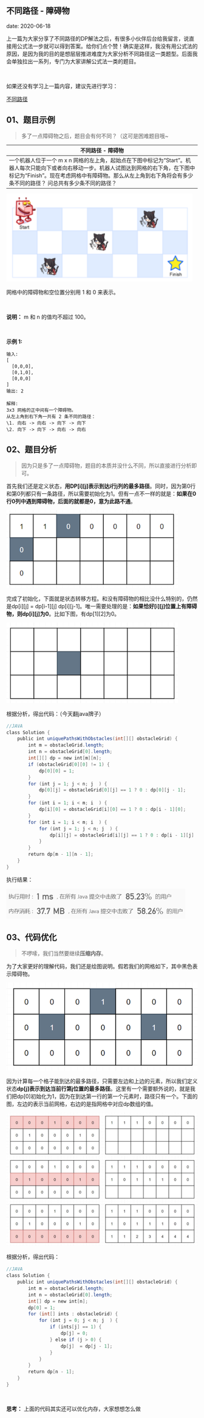  
##	不同路径 - 障碍物
date:	2020-06-18
 

上一篇为大家分享了不同路径的DP解法之后，有很多小伙伴后台给我留言，说直接用公式法一步就可以得到答案。给你们点个赞！确实是这样，我没有用公式法的原因，是因为我的目的是想层层推进难度为大家分析不同路径这一类题型。后面我会单独拉出一系列，专门为大家讲解公式法一类的题目。

<br/>

如果还没有学习上一篇内容，建议先进行学习：

[不同路径](1.99/13.md) 

## 01、题目示例

> 多了一点障碍物之后，题目会有何不同？（这可是困难题目哦~

| 不同路径 - 障碍物                                            |
| ------------------------------------------------------------ |
| 一个机器人位于一个 m x n 网格的左上角，起始点在下图中标记为“Start”。机器人每次只能向下或者向右移动一步。机器人试图达到网格的右下角，在下图中标记为“Finish”。现在考虑网格中有障碍物。那么从左上角到右下角将会有多少条不同的路径？      问总共有多少条不同的路径？ |

<img src="14/1.jpg" alt="PNG" style="zoom: 80%;" />

网格中的障碍物和空位置分别用 1 和 0 来表示。

<br/>

**说明：** m 和 n 的值均不超过 100。

<br/>

**示例 1:**

```
输入:
[
  [0,0,0],
  [0,1,0],
  [0,0,0]
]
输出: 2

解释:
3x3 网格的正中间有一个障碍物。
从左上角到右下角一共有 2 条不同的路径：
\1. 向右 -> 向右 -> 向下 -> 向下
\2. 向下 -> 向下 -> 向右 -> 向右
```

## 02、题目分析

> 因为只是多了一点障碍物，题目的本质并没什么不同，所以直接进行分析即可。

首先我们还是定义状态，**用DP[i][j]表示到达i行j列的最多路径**。同时，因为第0行和第0列都只有一条路径，所以需要初始化为1。但有一点不一样的就是：**如果在0行0列中遇到障碍物，后面的就都是0，意为此路不通**。

<img src="14/2.jpg" alt="PNG" style="zoom: 80%;" />

完成了初始化，下面就是状态转移方程。和没有障碍物的相比没什么特别的，仍然是dp[i][j] = dp[i-1][j]   dp[i][j-1]。唯一需要处理的是：**如果恰好[i][j]位置上有障碍物，则dp[i][j]为0**。比如下图，有dp[1][2]为0。

<img src="14/3.jpg" alt="PNG" style="zoom: 80%;" />

根据分析，得出代码：（今天翻java牌子）

```java
//JAVA 
class Solution { 
    public int uniquePathsWithObstacles(int[][] obstacleGrid) {
        int m = obstacleGrid.length; 
        int n = obstacleGrid[0].length; 
        int[][] dp = new int[m][n]; 
        if (obstacleGrid[0][0] != 1) { 
            dp[0][0] = 1; 
        }
        for (int j = 1; j < n; j  ) {
            dp[0][j] = obstacleGrid[0][j] == 1 ? 0 : dp[0][j - 1];
        }
        for (int i = 1; i < m; i  ) {
            dp[i][0] = obstacleGrid[i][0] == 1 ? 0 : dp[i - 1][0];
        }
        for (int i = 1; i < m; i  ) {
            for (int j = 1; j < n; j  ) {
                dp[i][j] = obstacleGrid[i][j] == 1 ? 0 : dp[i - 1][j]   dp[i][j - 1];
            }
        }
        return dp[m - 1][n - 1];
    }
}
```

执行结果：

<img src="14/4.jpg" alt="PNG" style="zoom: 80%;" />

## 03、代码优化

> 不啰嗦，我们当然要继续**压缩内存**。

为了大家更好的理解代码，我们还是绘图说明。假若我们的网格如下，其中黑色表示障碍物。

<img src="14/5.jpg" alt="PNG" style="zoom: 80%;" />

因为计算每一个格子能到达的最多路径，只需要左边和上边的元素，所以我们定义状态**dp[j]表示到达当前行第j位置的最多路径**。这里有一个需要额外说的，就是我们把dp[0]初始化为1，因为在到达第一行的第一个元素时，路径只有一个。下面的图，左边的表示当前网格，右边的是指网格中对应dp数组的值。

<img src="14/6.jpg" alt="PNG" style="zoom: 50%;" />

根据分析，得出代码：

```java
//JAVA 
class Solution {     
    public int uniquePathsWithObstacles(int[][] obstacleGrid) {
        int m = obstacleGrid.length; 
        int n = obstacleGrid[0].length; 
        int[] dp = new int[n]; 
        dp[0] = 1; 
        for (int[] ints : obstacleGrid) { 
            for (int j = 0; j < n; j  ) {
                if (ints[j] == 1) {
                    dp[j] = 0;
                } else if (j > 0) {
                    dp[j]  = dp[j - 1];
                }
            }
        }
        return dp[n - 1];
    }
}
```

<br/>

**思考：** 上面的代码其实还可以优化内存，大家想想怎么做